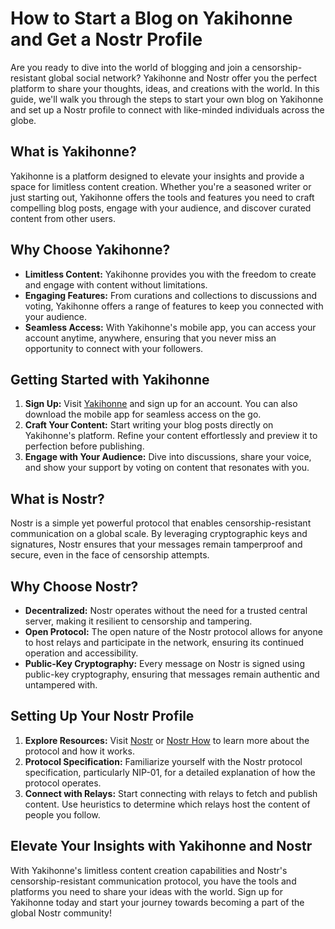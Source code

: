 # How to Start a Blog on Yakihonne and Get a Nostr Profile

Are you ready to dive into the world of blogging and join a censorship-resistant global social network? Yakihonne and Nostr offer you the perfect platform to share your thoughts, ideas, and creations with the world. In this guide, we'll walk you through the steps to start your own blog on Yakihonne and set up a Nostr profile to connect with like-minded individuals across the globe.

## What is Yakihonne?

Yakihonne is a platform designed to elevate your insights and provide a space for limitless content creation. Whether you're a seasoned writer or just starting out, Yakihonne offers the tools and features you need to craft compelling blog posts, engage with your audience, and discover curated content from other users.

## Why Choose Yakihonne?

- **Limitless Content:** Yakihonne provides you with the freedom to create and engage with content without limitations.
- **Engaging Features:** From curations and collections to discussions and voting, Yakihonne offers a range of features to keep you connected with your audience.
- **Seamless Access:** With Yakihonne's mobile app, you can access your account anytime, anywhere, ensuring that you never miss an opportunity to connect with your followers.

## Getting Started with Yakihonne

1. **Sign Up:** Visit [Yakihonne](https://yakihonne.com/yakihonne-mobile-app) and sign up for an account. You can also download the mobile app for seamless access on the go.
2. **Craft Your Content:** Start writing your blog posts directly on Yakihonne's platform. Refine your content effortlessly and preview it to perfection before publishing.
3. **Engage with Your Audience:** Dive into discussions, share your voice, and show your support by voting on content that resonates with you.

## What is Nostr?

Nostr is a simple yet powerful protocol that enables censorship-resistant communication on a global scale. By leveraging cryptographic keys and signatures, Nostr ensures that your messages remain tamperproof and secure, even in the face of censorship attempts.

## Why Choose Nostr?

- **Decentralized:** Nostr operates without the need for a trusted central server, making it resilient to censorship and tampering.
- **Open Protocol:** The open nature of the Nostr protocol allows for anyone to host relays and participate in the network, ensuring its continued operation and accessibility.
- **Public-Key Cryptography:** Every message on Nostr is signed using public-key cryptography, ensuring that messages remain authentic and untampered with.

## Setting Up Your Nostr Profile

1. **Explore Resources:** Visit [Nostr](https://nostr.com/) or [Nostr How](https://nostr.how) to learn more about the protocol and how it works.
2. **Protocol Specification:** Familiarize yourself with the Nostr protocol specification, particularly NIP-01, for a detailed explanation of how the protocol operates.
3. **Connect with Relays:** Start connecting with relays to fetch and publish content. Use heuristics to determine which relays host the content of people you follow.

## Elevate Your Insights with Yakihonne and Nostr

With Yakihonne's limitless content creation capabilities and Nostr's censorship-resistant communication protocol, you have the tools and platforms you need to share your ideas with the world. Sign up for Yakihonne today and start your journey towards becoming a part of the global Nostr community!